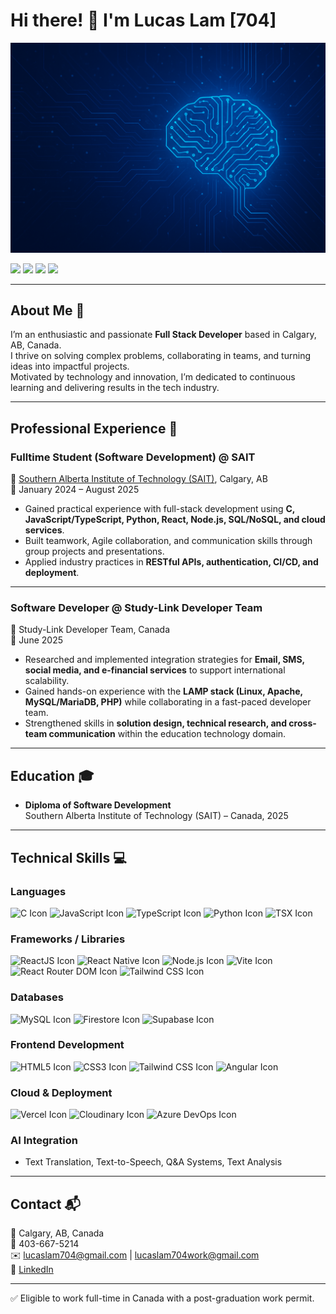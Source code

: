 # Hi there! 👋 I'm Lucas Lam [704]

![Cover Image](cover.png)

[![](https://img.shields.io/badge/Email-lucaslam704%40gmail.com-%230077B5.svg?&style=for-the-badge&logo=gmail&logoColor=white&color=ea4335)](mailto:lucaslam704@gmail.com)
[![](https://img.shields.io/badge/Email-lucaslam704work%40gmail.com-%230077B5.svg?&style=for-the-badge&logo=gmail&logoColor=white&color=4285f4)](mailto:lucaslam704work@gmail.com)
[![](https://img.shields.io/badge/LinkedIn-Lucas%20Lam704-%230077B5.svg?&style=for-the-badge&logo=linkedin&logoColor=white)](https://www.linkedin.com/in/lucaslam704/)
[![](https://img.shields.io/badge/Resume-Lucas%20Lam704-%230077B5.svg?&style=for-the-badge&color=blue)](cover.png)

---

## About Me 🚀

I’m an enthusiastic and passionate **Full Stack Developer** based in Calgary, AB, Canada.  
I thrive on solving complex problems, collaborating in teams, and turning ideas into impactful projects.  
Motivated by technology and innovation, I’m dedicated to continuous learning and delivering results in the tech industry.

---

## Professional Experience 💼

### Fulltime Student (Software Development) @ SAIT  
🏫 [Southern Alberta Institute of Technology (SAIT)](https://www.sait.ca/), Calgary, AB  
📅 January 2024 – August 2025  

- Gained practical experience with full-stack development using **C, JavaScript/TypeScript, Python, React, Node.js, SQL/NoSQL, and cloud services**.  
- Built teamwork, Agile collaboration, and communication skills through group projects and presentations.  
- Applied industry practices in **RESTful APIs, authentication, CI/CD, and deployment**.  

---

### Software Developer @ Study-Link Developer Team  
💼 Study-Link Developer Team, Canada  
📅 June 2025  

- Researched and implemented integration strategies for **Email, SMS, social media, and e-financial services** to support international scalability.  
- Gained hands-on experience with the **LAMP stack (Linux, Apache, MySQL/MariaDB, PHP)** while collaborating in a fast-paced developer team.  
- Strengthened skills in **solution design, technical research, and cross-team communication** within the education technology domain.  

---

## Education 🎓
- **Diploma of Software Development**  
Southern Alberta Institute of Technology (SAIT) – Canada, 2025  

---

## Technical Skills 💻

### Languages
<p>
  <img src="https://cdn.iconscout.com/icon/free/png-512/c-programming-569564.png" alt="C Icon" height="40" width="40" />
  <img src="https://cdn.iconscout.com/icon/free/png-512/javascript-1-225993.png" alt="JavaScript Icon" height="40" width="40" />
  <img src="https://cdn.iconscout.com/icon/free/png-512/typescript-1174965.png" alt="TypeScript Icon" height="40" width="40" />
  <img src="https://cdn.iconscout.com/icon/free/png-512/python-14-569257.png" alt="Python Icon" height="40" width="40" />
  <img src="https://cdn.jsdelivr.net/gh/devicons/devicon/icons/react/react-original.svg" alt="TSX Icon" height="40" width="40" />
</p>

### Frameworks / Libraries
<p>
  <img src="https://cdn.iconscout.com/icon/free/png-512/react-4-1175110.png" alt="ReactJS Icon" height="40" width="40" />
  <img src="https://reactnative.dev/img/header_logo.svg" alt="React Native Icon" height="40" width="40" />
  <img src="https://upload.wikimedia.org/wikipedia/commons/thumb/d/d9/Node.js_logo.svg/590px-Node.js_logo.svg.png" alt="Node.js Icon" height="40" width="40" />
  <img src="https://vitejs.dev/logo.svg" alt="Vite Icon" height="40" width="40" />
  <img src="https://miro.medium.com/v2/resize:fit:572/1*Mo-09Vngs5t_oWGqHZuPtg.png" alt="React Router DOM Icon" height="40" width="40" />
  <img src="https://iconape.com/wp-content/png_logo_vector/tailwind-css-logo.png" alt="Tailwind CSS Icon" height="40" width="60" />
</p>

### Databases
<p>
  <img src="https://www.sprezzatech.com/wiki/images/8/86/Mysql-logo.jpg" alt="MySQL Icon" height="40" width="40" />
  <img src="https://smarx.com/posts/2021/01/hello-firestore-adding-live-data-to-your-web-apps/firestore-featured.png" alt="Firestore Icon" height="40" width="40" />
  <img src="https://supabase.com/dashboard/img/supabase-logo.svg" alt="Supabase Icon" height="40" width="40" />
</p>

### Frontend Development
<p>
  <img src="https://cdn.iconscout.com/icon/free/png-512/html5-2038876-1721675.png" alt="HTML5 Icon" height="40" width="40" />
  <img src="https://cdn.iconscout.com/icon/free/png-512/css3-11-1175239.png" alt="CSS3 Icon" height="40" width="40" />
  <img src="https://iconape.com/wp-content/png_logo_vector/tailwind-css-logo.png" alt="Tailwind CSS Icon" height="40" width="60" />
  <img src="https://cdn.iconscout.com/icon/free/png-512/angular-3-226070.png" alt="Angular Icon" height="40" width="40" />
</p>

### Cloud & Deployment
<p>
  <img src="https://assets.vercel.com/image/upload/v1588805858/repositories/vercel/logo.png" alt="Vercel Icon" height="40" width="40" />
  <img src="https://download.logo.wine/logo/Cloudinary/Cloudinary-Logo.wine.png" alt="Cloudinary Icon" height="60" width="60" />
  <img src="https://www.testmanagement.com/wp-content/uploads/2021/07/microsoft-azure-devops-logo.jpeg" alt="Azure DevOps Icon" height="60" width="60" />
</p>

### AI Integration
- Text Translation, Text-to-Speech, Q&A Systems, Text Analysis  


---

## Contact 📬  
📍 Calgary, AB, Canada  
📱 403-667-5214  
✉️ [lucaslam704@gmail.com](mailto:lucaslam704@gmail.com) | [lucaslam704work@gmail.com](mailto:lucaslam704work@gmail.com)  
🔗 [LinkedIn](https://www.linkedin.com/in/lucaslam704/)  

---

✅ Eligible to work full-time in Canada with a post-graduation work permit.  
